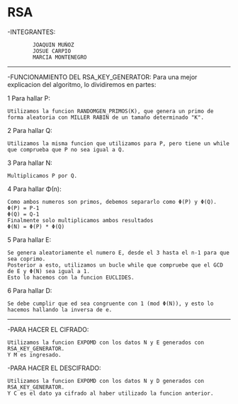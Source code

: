 # RSA
 -INTEGRANTES:
 
			JOAQUIN MUÑOZ
			JOSUE CARPIO
			MARCIA MONTENEGRO
			
------------------------------------------------------------------------------------------------------------------------------------------------------

-FUNCIONAMIENTO DEL RSA_KEY_GENERATOR:
Para una mejor explicacion del algoritmo, lo dividiremos en partes:

1 Para hallar P:

	Utilizamos la funcion RANDOMGEN_PRIMOS(K), que genera un primo de forma aleatoria con MILLER RABIN de un tamaño determinado "K".
	
2 Para hallar Q:

	Utilizamos la misma funcion que utilizamos para P, pero tiene un while que comprueba que P no sea igual a Q.			
	
3 Para hallar N:

	Multiplicamos P por Q.
	
4 Para hallar Φ(n):

	Como ambos numeros son primos, debemos separarlo como Φ(P) y Φ(Q).
	Φ(P) = P-1
	Φ(Q) = Q-1
	Finalmente solo multiplicamos ambos resultados
	Φ(N) = Φ(P) * Φ(Q)
	
5 Para hallar E:

	Se genera aleatoriamente el numero E, desde el 3 hasta el n-1 para que sea coprimo.
	Posterior a esto, utilizamos un bucle while que compruebe que el GCD de E y Φ(N) sea igual a 1.
	Esto lo hacemos con la funcion EUCLIDES.
	
6 Para hallar D:

	Se debe cumplir que ed sea congruente con 1 (mod Φ(N)), y esto lo hacemos hallando la inversa de e.
	
------------------------------------------------------------------------------------------------------------------------------------------------------

-PARA HACER EL CIFRADO:

	Utilizamos la funcion EXPOMD con los datos N y E generados con RSA_KEY_GENERATOR.
	Y M es ingresado.
	
-PARA HACER EL DESCIFRADO:

	Utilizamos la funcion EXPOMD con los datos N y D generados con RSA_KEY_GENERATOR.
	Y C es el dato ya cifrado al haber utilizado la funcion anterior.
	

















